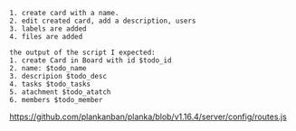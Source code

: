 ```shell
1. create card with a name.
2. edit created card, add a description, users
3. labels are added
4. files are added
```


```shell
the output of the script I expected:
1. create Card in Board with id $todo_id
2. name: $todo_name
3. descripion $todo_desc
4. tasks $todo_tasks
5. atachment $todo_atatch
6. members $todo_member
```


https://github.com/plankanban/planka/blob/v1.16.4/server/config/routes.js
